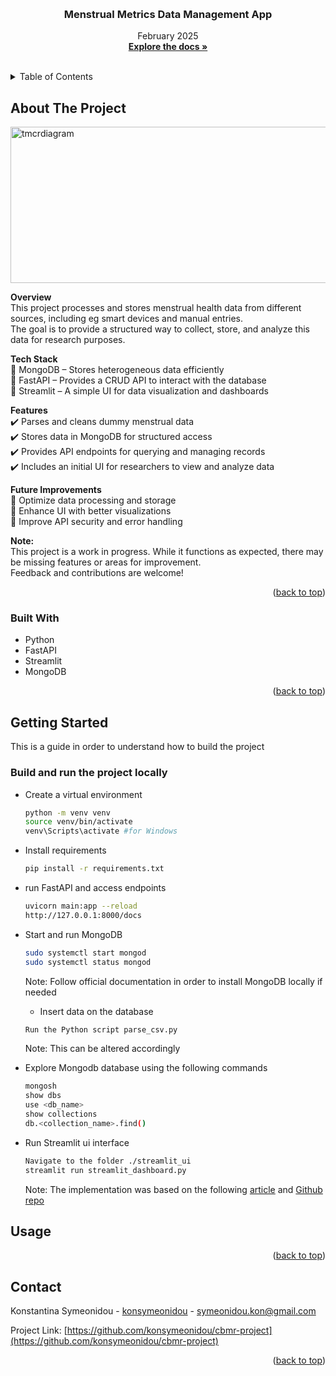 <!-- Improved compatibility of back to top link: See: https://github.com/othneildrew/Best-README-Template/pull/73 -->
<a id="readme-top"></a>
<!--
*** Thanks for checking out the Best-README-Template. If you have a suggestion
*** that would make this better, please fork the repo and create a pull request
*** or simply open an issue with the tag "enhancement".
*** Don't forget to give the project a star!
*** Thanks again! Now go create something AMAZING! :D
-->


<!-- PROJECT LOGO -->
<br />
<div align="center">
  <!-- <a>
    <img src="cbmr-project.png" alt="Logo" width="80" height="80">
  </a> -->

<h3 align="center">Menstrual Metrics Data Management App</h3>

  <p align="center">
    February 2025
    <br />
    <a href="https://github.com/konsymeonidou/cbmr-project"><strong>Explore the docs »</strong></a>
    <br />
    <br />
    <!-- <a href="https://github.com/github_username/repo_name">View Demo</a>
    ·
    <a href="https://github.com/github_username/repo_name/issues/new?labels=bug&template=bug-report---.md">Report Bug</a>
    ·
    <a href="https://github.com/github_username/repo_name/issues/new?labels=enhancement&template=feature-request---.md">Request Feature</a> -->
  </p>
</div>



<!-- TABLE OF CONTENTS -->
<details>
  <summary>Table of Contents</summary>
  <ol>
    <li>
      <a href="#about-the-project">About The Project</a>
      <ul>
        <li><a href="#built-with">Built With</a></li>
      </ul>
    </li>
    <li>
      <a href="#getting-started">Getting Started</a>
      <ul>
        <li><a href="#prerequisites">Libraries</a></li>
      </ul>
    </li>
    <li><a href="#usage">Usage</a></li>
    <li><a href="#contact">Contact</a></li>
  </ol>
</details>



<!-- ABOUT THE PROJECT -->
## About The Project

<img src="images/tmcr_diagram_horizontal.png" alt="tmcrdiagram" width="1050" height="250">

**Overview** <br />
This project processes and stores menstrual health data from different sources, including eg smart devices and manual entries. <br />
The goal is to provide a structured way to collect, store, and analyze this data for research purposes. <br />

**Tech Stack** <br />
🔹 MongoDB – Stores heterogeneous data efficiently <br />
🔹 FastAPI – Provides a CRUD API to interact with the database <br />
🔹 Streamlit – A simple UI for data visualization and dashboards <br />

**Features** <br />
✔️ Parses and cleans dummy menstrual data <br />
✔️ Stores data in MongoDB for structured access <br />
✔️ Provides API endpoints for querying and managing records <br />
✔️ Includes an initial UI for researchers to view and analyze data <br />

**Future Improvements** <br />
🔹 Optimize data processing and storage <br />
🔹 Enhance UI with better visualizations <br />
🔹 Improve API security and error handling <br />

**Note:** <br />
This project is a work in progress. While it functions as expected, there may be missing features or areas for improvement.  <br />
Feedback and contributions are welcome!


<p align="right">(<a href="#readme-top">back to top</a>)</p>



### Built With

* Python
* FastAPI
* Streamlit
* MongoDB

<p align="right">(<a href="#readme-top">back to top</a>)</p>



<!-- GETTING STARTED -->
## Getting Started

This is a guide in order to understand how to build the project

### Build and run the project locally

* Create a virtual environment
  ```sh
  python -m venv venv
  source venv/bin/activate
  venv\Scripts\activate #for Windows
  ```
* Install requirements
  ```sh
  pip install -r requirements.txt
  ```
* run FastAPI and access endpoints
  ```sh
  uvicorn main:app --reload
  http://127.0.0.1:8000/docs
  ```
* Start and run MongoDB 
  ```sh
  sudo systemctl start mongod
  sudo systemctl status mongod
  ```
  Note: Follow official documentation in order to install MongoDB locally if needed

  * Insert data on the database 
  ```sh
  Run the Python script parse_csv.py
  ```
  Note: This can be altered accordingly
  
* Explore Mongodb database using the following commands
  ```sh
  mongosh
  show dbs
  use <db_name>
  show collections
  db.<collection_name>.find()
  ```
* Run Streamlit ui interface
  ```sh
  Navigate to the folder ./streamlit_ui
  streamlit run streamlit_dashboard.py
  ```
  Note: The implementation was based on the following [article](https://medium.com/@saqibajuna/shopify-api-integration-using-fastapi-mongodb-and-streamlit-0fb7e60d811d)
  and [Github repo](https://github.com/saqiba123/shopify-app-using-fastapi-and-streamlit)
  

  

<!-- USAGE EXAMPLES -->
## Usage



<p align="right">(<a href="#readme-top">back to top</a>)</p>



<!-- CONTACT -->
## Contact

Konstantina Symeonidou - [konsymeonidou](https://github.com/konsymeonidou) - symeonidou.kon@gmail.com

Project Link: [https://github.com/konsymeonidou/cbmr-project](https://github.com/konsymeonidou/cbmr-project) 

<p align="right">(<a href="#readme-top">back to top</a>)</p>
